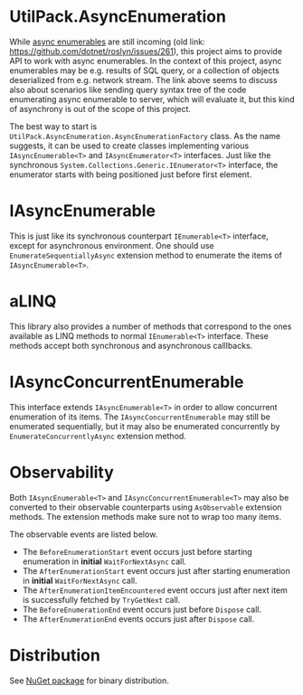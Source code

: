 # UtilPack.AsyncEnumeration

While [async enumerables](https://github.com/dotnet/csharplang/issues/43) are still incoming (old link: https://github.com/dotnet/roslyn/issues/261), this project aims to provide API to work with async enumerables.
In the context of this project, async enumerables may be e.g. results of SQL query, or a collection of objects deserialized from e.g. network stream.
The link above seems to discuss also about scenarios like sending query syntax tree of the code enumerating async enumerable to server, which will evaluate it, but this kind of asynchrony is out of the scope of this project.

The best way to start is `UtilPack.AsyncEnumeration.AsyncEnumerationFactory` class.
As the name suggests, it can be used to create classes implementing various `IAsyncEnumerable<T>` and `IAsyncEnumerator<T>` interfaces.
Just like the synchronous `System.Collections.Generic.IEnumerator<T>` interface, the enumerator starts with being positioned just before first element.

# IAsyncEnumerable
This is just like its synchronous counterpart `IEnumerable<T>` interface, except for asynchronous environment.
One should use `EnumerateSequentiallyAsync` extension method to enumerate the items of `IAsyncEnumerable<T>`.

# aLINQ
This library also provides a number of methods that correspond to the ones available as LINQ methods to normal `IEnumerable<T>` interface.
These methods accept both synchronous and asynchronous calllbacks.

# IAsyncConcurrentEnumerable
This interface extends `IAsyncEnumerable<T>` in order to allow concurrent enumeration of its items.
The `IAsyncConcurrentEnumerable` may still be enumerated sequentially, but it may also be enumerated concurrently by `EnumerateConcurrentlyAsync` extension method.

# Observability
Both `IAsyncEnumerable<T>` and `IAsyncConcurrentEnumerable<T>` may also be converted to their observable counterparts using `AsObservable` extension methods.
The extension methods make sure not to wrap too many items.

The observable events are listed below.
* The `BeforeEnumerationStart` event occurs just before starting enumeration in __initial__ `WaitForNextAsync` call.
* The `AfterEnumerationStart` event occurs just after starting enumeration in __initial__ `WaitForNextAsync` call.
* The `AfterEnumerationItemEncountered` event occurs just after next item is successfully fetched by `TryGetNext` call.
* The `BeforeEnumerationEnd` event occurs just before `Dispose` call.
* The `AfterEnumerationEnd` events occurs just after `Dispose` call.

# Distribution
See [NuGet package](http://www.nuget.org/packages/UtilPack.AsyncEnumeration) for binary distribution.